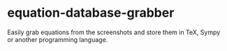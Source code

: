 # equation-database-grabber

Easily grab equations from the screenshots and store them in TeX, Sympy or another programming language.